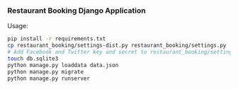 ### Restaurant Booking Django Application

Usage:

```bash
pip install -r requirements.txt
cp restaurant_booking/settings-dist.py restaurant_booking/settings.py
# Add Facebook and Twitter key and secret to restaurant_booking/settings.py
touch db.sqlite3
python manage.py loaddata data.json
python manage.py migrate
python manage.py runserver
```